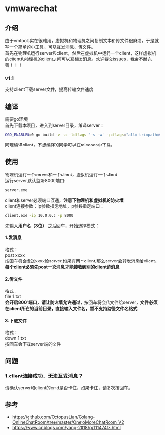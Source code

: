# vmwarechat
## 介绍
由于vmtools实在很难用，虚拟机和物理机之间复制文本和传文件很麻烦，于是就写一个简单的小工具，可以互发消息、传文件。   
首先在物理机运行server和client，然后在虚拟机中运行一个client，这样虚拟机的client和物理机的client之间可以互相发消息。欢迎提交issues，我会不断完善！！！  
### v1.1  
支持client下载server文件，提高传输文件速度  

## 编译
需要go环境  
首先下载本项目，进入到server目录，编译server：
```bash
CGO_ENABLED=0 go build -v -a -ldflags '-s -w' -gcflags="all=-trimpath=${PWD}" -asmflags="all=-trimpath=${PWD}" -o ./server server.go
```
同理编译client，不想编译的同学可以在releases中下载。
## 使用
物理机运行一个server和一个client，虚拟机运行一个client  
运行server,默认监听8000端口:
```bash
server.exe
```
client和server必须端口互通，**注意下物理机和虚拟机的防火墙**  
client连接参数：ip参数指定地址，p参数指定端口：
```bash
client.exe -ip 10.0.0.1 -p 8000
```
先输入**用户名（3位）** 之后回车，开始选择模式：
#### 1.发消息

格式：  
post xxxx  
按回车将会发送xxxx给server,如果有两个client,那么server会转发消息给client，**每个client必须先post一次消息才能接收到别的client的消息**  

#### 2.传文件
格式：  
file 1.txt  
**会开启8001端口，请让防火墙允许通过**，按回车将会传文件给server，**文件必须在client所在的当前目录，直接输入文件名，暂不支持路径文件名格式**  

#### 3.下载文件
格式：  
down 1.txt  
按回车会下载server端的文件  
## 问题
### 1.client连接成功，无法互发消息？
请确认server和client的cmd是否卡住，如果卡住，请多次按回车。    

## 参考
- https://github.com/OctopusLian/Golang-OnlineChatRoom/tree/master/OnetoMoreChatRoom_V2
- https://www.cnblogs.com/yang-2018/p/11147418.html

